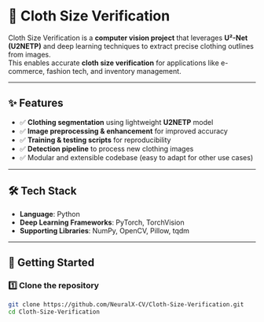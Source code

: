 # 👕 Cloth Size Verification

Cloth Size Verification is a **computer vision project** that leverages **U²-Net (U2NETP)** and deep learning techniques to extract precise clothing outlines from images.  
This enables accurate **cloth size verification** for applications like e-commerce, fashion tech, and inventory management.

---

## ✨ Features
- ✅ **Clothing segmentation** using lightweight **U2NETP** model  
- ✅ **Image preprocessing & enhancement** for improved accuracy  
- ✅ **Training & testing scripts** for reproducibility  
- ✅ **Detection pipeline** to process new clothing images  
- ✅ Modular and extensible codebase (easy to adapt for other use cases)

---

## 🛠 Tech Stack
- **Language**: Python  
- **Deep Learning Frameworks**: PyTorch, TorchVision  
- **Supporting Libraries**: NumPy, OpenCV, Pillow, tqdm  

---

## 🚀 Getting Started

### 1️⃣ Clone the repository
```bash
git clone https://github.com/NeuralX-CV/Cloth-Size-Verification.git
cd Cloth-Size-Verification
